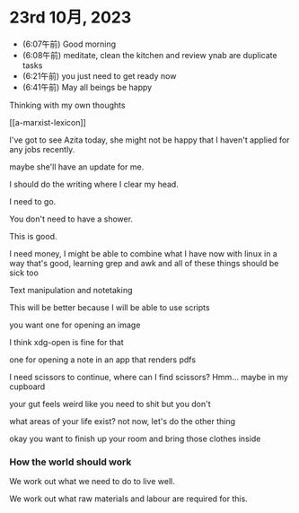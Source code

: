 # 23rd 10月, 2023
- (6:07午前) Good morning
- (6:08午前) meditate, clean the kitchen and review ynab are duplicate tasks
- (6:21午前) you just need to get ready now
- (6:41午前) May all beings be happy

Thinking with my own thoughts

[[a-marxist-lexicon]]

I've got to see Azita today, she might not be happy that I haven't applied for any jobs recently.

maybe she'll have an update for me.

I should do the writing where I clear my head.

I need to go.

You don't need to have a shower.

This is good.

I need money, I might be able to combine what I have now with linux in a way that's good, learning grep and awk and all of these things should be sick too

Text manipulation and notetaking

This will be better because I will be able to use scripts

you want one for opening an image

I think xdg-open is fine for that

one for opening a note in an app that renders pdfs


I need scissors to continue, where can I find scissors? Hmm...
maybe in my cupboard

your gut feels weird like you need to shit but you don't


what areas of your life exist?
not now, let's do the other thing


okay you want to finish up your room and bring those clothes inside

### How the world should work
We work out what we need to do to live well.

We work out what raw materials and labour are required for this.

